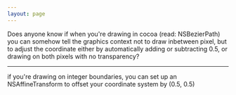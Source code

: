 ```yaml
---
layout: page
---
```


Does anyone know if when you're drawing in cocoa (read: NSBezierPath) you can somehow tell the graphics context not to draw inbetween pixel, but to adjust the coordinate either by automatically adding or subtracting 0.5, or drawing on both pixels with no transparency?

----

if you're drawing on integer boundaries, you can set up an NSAffineTransform to offset your coordinate system by (0.5, 0.5)
